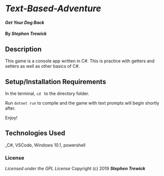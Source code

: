 # _Text-Based-Adventure_
#### _Get Your Dog Back_
#### By _**Stephen Trewick**_

## Description

This game is a console app written in C#. This is practice with getters and setters as well as other basics of C#. 

## Setup/Installation Requirements

In the terminal, `cd ` to the directory folder.

Run `dotnet run` to compile and the game with text prompts will begin shortly after.

Enjoy!

## Technologies Used
_C#, VSCode, Windows 10.1, powershell

### License
*Licensed under the GPL License*
Copyright (c) 2019 **_Stephen Trewick_**